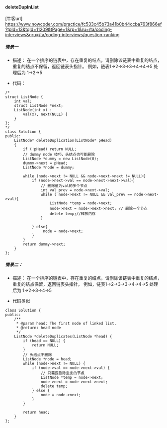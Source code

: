 #### deleteDupInList
[牛客url]
https://www.nowcoder.com/practice/fc533c45b73a41b0b44ccba763f866ef?tpId=13&tqId=11209&tPage=1&rp=1&ru=/ta/coding-interviews&qru=/ta/coding-interviews/question-ranking

##### 情景一
- 描述：
在一个排序的链表中，存在重复的结点，请删除该链表中重复的结点，重复的结点不保留，返回链表头指针。 例如，链表1->2->3->3->4->4->5 处理后为 1->2->5


- 代码：

```
/*
struct ListNode {
    int val;
    struct ListNode *next;
    ListNode(int x) :
        val(x), next(NULL) {
    }
};
*/
class Solution {
public:
    ListNode* deleteDuplication(ListNode* pHead)
    {
        if (!pHead) return NULL;
        // dummy node 技巧，头结点也可能删除
        ListNode *dummy = new ListNode(0);
        dummy->next = pHead;
        ListNode *node = dummy;

        while (node->next != NULL && node->next->next != NULL){
            if (node->next->val == node->next->next->val){
                // 删除值为val的多个节点
                int val_prev = node->next->val;
                while ( node->next != NULL && val_prev == node->next->val){
                    ListNode *temp = node->next;
                    node->next = node->next->next; // 删除一个节点
                    delete temp;//释放内存
                }

            } else{
                 node = node->next;
            }
        }
        return dummy->next;        
    }
};
```


##### 情景二：
- 描述：
在一个排序的链表中，存在重复的结点，请删除该链表中重复的结点，重复的结点保留，返回链表头指针。 例如，链表1->2->3->3->4->4->5 处理后为 1->2->3->4->5

- 代码类似
```
class Solution {
public:
    /**
     * @param head: The first node of linked list.
     * @return: head node
     */
    ListNode *deleteDuplicates(ListNode *head) {
        if (head == NULL) {
            return NULL;
        }
        // 头结点不删除
        ListNode *node = head;
        while (node->next != NULL) {
            if (node->val == node->next->val) {
                // 只需要删除重复的节点
                ListNode *temp = node->next;
                node->next = node->next->next;
                delete temp;
            } else {
                node = node->next;
            }
        }

        return head;
    }
};
```
